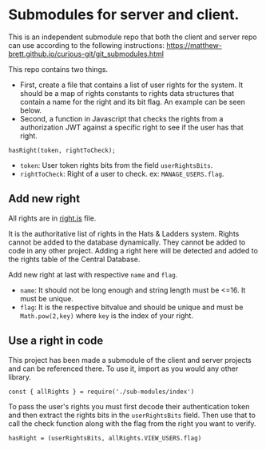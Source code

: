 # Submodules for server and client.
This is an independent submodule repo that both the client and server repo can use according to the following instructions:
https://matthew-brett.github.io/curious-git/git_submodules.html

This repo contains two things.

- First, create a file that contains a list of user rights for the system.  It should be a map of rights constants to rights data structures that contain a name for the right and its bit flag.  An example can be seen below.
- Second, a function in Javascript that checks the rights from a authorization JWT against a specific right to see if the user has that right.

`hasRight(token, rightToCheck);`
- `token`: User token rights bits from the field `userRightsBits`.
- `rightToCheck`: Right of a user to check. ex: `MANAGE_USERS.flag`.

## Add new right
All rights are in [right.js](https://github.com/hats-and-ladders/user-rights/blob/master/rights.js) file.

It is the authoritative list of rights in the Hats & Ladders system.  Rights cannot be added to the database dynamically.  They cannot be added to code in any other project.  Adding a right here will be detected and added to the rights table of the Central Database.

Add new right at last with respective `name` and `flag`.
- `name`: It should not be long enough and string length must be <=16.  It must be unique.
- `flag`: It is the respective bitvalue and should be unique and must be `Math.pow(2,key)` where `key` is the index of your right.

## Use a right in code
This project has been made a submodule of the client and server projects and can be referenced there.  To use it, import as you would any other library.

```
const { allRights } = require('./sub-modules/index')
```

To pass the user's rights you must first decode their authentication token and then extract the rights bits in the `userRightsBits` field.  Then use that to call the check function along with the flag from the right you want to verify.

```
hasRight = (userRightsBits, allRights.VIEW_USERS.flag)
```